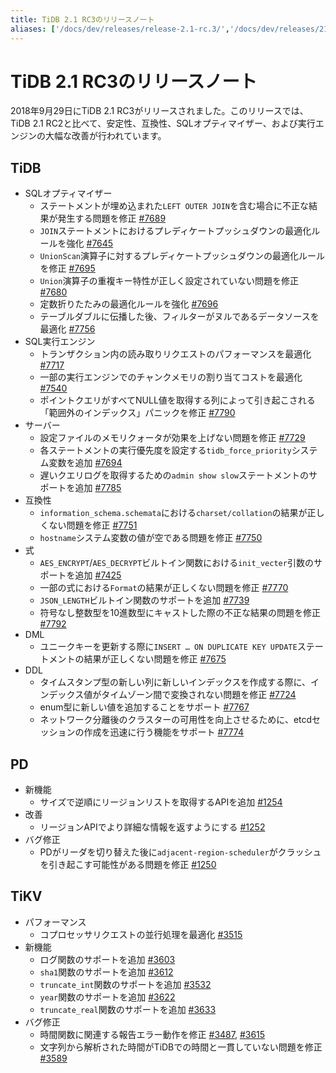 ```yaml
---
title: TiDB 2.1 RC3のリリースノート
aliases: ['/docs/dev/releases/release-2.1-rc.3/','/docs/dev/releases/21rc3/']
---
```


# TiDB 2.1 RC3のリリースノート

2018年9月29日にTiDB 2.1 RC3がリリースされました。このリリースでは、TiDB 2.1 RC2と比べて、安定性、互換性、SQLオプティマイザー、および実行エンジンの大幅な改善が行われています。

## TiDB

+ SQLオプティマイザー
    - ステートメントが埋め込まれた`LEFT OUTER JOIN`を含む場合に不正な結果が発生する問題を修正 [#7689](https://github.com/pingcap/tidb/pull/7689)
    - `JOIN`ステートメントにおけるプレディケートプッシュダウンの最適化ルールを強化 [#7645](https://github.com/pingcap/tidb/pull/7645)
    - `UnionScan`演算子に対するプレディケートプッシュダウンの最適化ルールを修正 [#7695](https://github.com/pingcap/tidb/pull/7695)
    - `Union`演算子の重複キー特性が正しく設定されていない問題を修正 [#7680](https://github.com/pingcap/tidb/pull/7680)
    - 定数折りたたみの最適化ルールを強化 [#7696](https://github.com/pingcap/tidb/pull/7696)
    - テーブルダブルに伝播した後、フィルターがヌルであるデータソースを最適化 [#7756](https://github.com/pingcap/tidb/pull/7756)
+ SQL実行エンジン
    - トランザクション内の読み取りリクエストのパフォーマンスを最適化 [#7717](https://github.com/pingcap/tidb/pull/7717)
    - 一部の実行エンジンでのチャンクメモリの割り当てコストを最適化 [#7540](https://github.com/pingcap/tidb/pull/7540)
    - ポイントクエリがすべてNULL値を取得する列によって引き起こされる「範囲外のインデックス」パニックを修正 [#7790](https://github.com/pingcap/tidb/pull/7790)
+ サーバー
    - 設定ファイルのメモリクォータが効果を上げない問題を修正 [#7729](https://github.com/pingcap/tidb/pull/7729)
    - 各ステートメントの実行優先度を設定する`tidb_force_priority`システム変数を追加 [#7694](https://github.com/pingcap/tidb/pull/7694)
    - 遅いクエリログを取得するための`admin show slow`ステートメントのサポートを追加 [#7785](https://github.com/pingcap/tidb/pull/7785)
+ 互換性
    - `information_schema.schemata`における`charset/collation`の結果が正しくない問題を修正 [#7751](https://github.com/pingcap/tidb/pull/7751)
    - `hostname`システム変数の値が空である問題を修正 [#7750](https://github.com/pingcap/tidb/pull/7750)
+ 式
    - `AES_ENCRYPT`/`AES_DECRYPT`ビルトイン関数における`init_vecter`引数のサポートを追加 [#7425](https://github.com/pingcap/tidb/pull/7425)
    - 一部の式における`Format`の結果が正しくない問題を修正 [#7770](https://github.com/pingcap/tidb/pull/7770)
    - `JSON_LENGTH`ビルトイン関数のサポートを追加 [#7739](https://github.com/pingcap/tidb/pull/7739)
    - 符号なし整数型を10進数型にキャストした際の不正な結果の問題を修正 [#7792](https://github.com/pingcap/tidb/pull/7792)
+ DML
    - ユニークキーを更新する際に`INSERT … ON DUPLICATE KEY UPDATE`ステートメントの結果が正しくない問題を修正 [#7675](https://github.com/pingcap/tidb/pull/7675)
+ DDL
    - タイムスタンプ型の新しい列に新しいインデックスを作成する際に、インデックス値がタイムゾーン間で変換されない問題を修正 [#7724](https://github.com/pingcap/tidb/pull/7724)
    - enum型に新しい値を追加することをサポート [#7767](https://github.com/pingcap/tidb/pull/7767)
    - ネットワーク分離後のクラスターの可用性を向上させるために、etcdセッションの作成を迅速に行う機能をサポート [#7774](https://github.com/pingcap/tidb/pull/7774)

## PD

+ 新機能
    - サイズで逆順にリージョンリストを取得するAPIを追加 [#1254](https://github.com/pingcap/pd/pull/1254)
+ 改善
    - リージョンAPIでより詳細な情報を返すようにする [#1252](https://github.com/pingcap/pd/pull/1252)
+ バグ修正
    - PDがリーダを切り替えた後に`adjacent-region-scheduler`がクラッシュを引き起こす可能性がある問題を修正 [#1250](https://github.com/pingcap/pd/pull/1250)

## TiKV

+ パフォーマンス
    - コプロセッサリクエストの並行処理を最適化 [#3515](https://github.com/tikv/tikv/pull/3515)
+ 新機能
    - ログ関数のサポートを追加 [#3603](https://github.com/tikv/tikv/pull/3603)
    - `sha1`関数のサポートを追加 [#3612](https://github.com/tikv/tikv/pull/3612)
    - `truncate_int`関数のサポートを追加 [#3532](https://github.com/tikv/tikv/pull/3532)
    - `year`関数のサポートを追加 [#3622](https://github.com/tikv/tikv/pull/3622)
    - `truncate_real`関数のサポートを追加 [#3633](https://github.com/tikv/tikv/pull/3633)
+ バグ修正
    - 時間関数に関連する報告エラー動作を修正 [#3487](https://github.com/tikv/tikv/pull/3487), [#3615](https://github.com/tikv/tikv/pull/3615)
    - 文字列から解析された時間がTiDBでの時間と一貫していない問題を修正 [#3589](https://github.com/tikv/tikv/pull/3589)